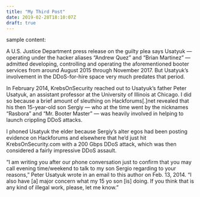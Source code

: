 ```yaml
---
title: "My Third Post"
date: 2019-02-28T18:10:07Z
draft: true
---
```


sample content:

A U.S. Justice Department press release on the guilty plea says Usatyuk — operating under the hacker aliases “Andrew Quez” and “Brian Martinez” — admitted developing, controlling and operating the aforementioned booter services from around August 2015 through November 2017. But Usatyuk’s involvement in the DDoS-for-hire space very much predates that period.

In February 2014, KrebsOnSecurity reached out to Usatyuk’s father Peter Usatyuk, an assistant professor at the University of Illinois at Chicago. I did so because a brief amount of sleuthing on Hackforums[.]net revealed that his then 15-year-old son Sergiy — who at the time went by the nicknames “Rasbora” and “Mr. Booter Master”  — was heavily involved in helping to launch crippling DDoS attacks.

I phoned Usatyuk the elder because Sergiy’s alter egos had been posting evidence on Hackforums and elsewhere that he’d just hit KrebsOnSecurity.com with a 200 Gbps DDoS attack, which was then considered a fairly impressive DDoS assault.

“I am writing you after our phone conversation just to confirm that you may call evening time/weekend to talk to my son Sergio regarding to your reasons,” Peter Usatyuk wrote in an email to this author on Feb. 13, 2014. “I also have [a] major concern what my 15 yo son [is] doing. If you think that is any kind of illegal work, please, let me know.”
